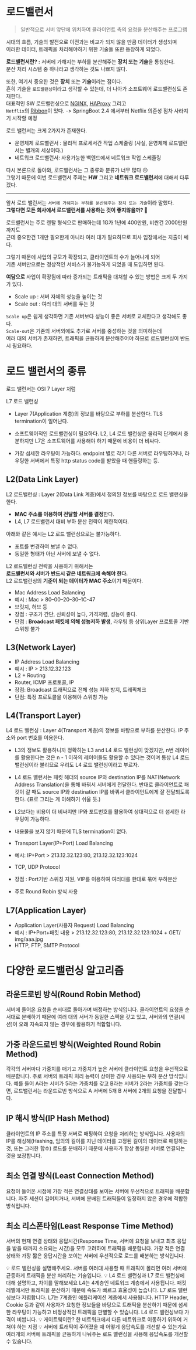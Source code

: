 # 로드밸런서     
> 일반적으로 서버 앞단에 위치하여 클라이언트 측의 요청을 분산해주는 프로그램        
   
시대의 흐름, 기술의 발전으로 이전과는 비교가 되지 않을 만큼 데이터가 생성되며     
이러한 데이터, 트래픽을 처리해야하기 위한 기술들 또한 등장하게 되었다.    
    
**로드밸런서란? :** 서버에 가해지는 부하를 분산해주는 **장치 또는 기술**을 통칭한다.     
분산 처리 시스템 중 하나라고 생각하는 것도 나쁘지 않다.        
   
또한, 여기서 중요한 것은 **장치** 또는 **기술**이라는 점이다.          
흔히 기술을 `로드밸런싱`이라고 생각할 수 있는데, 더 나아가 소프트웨어 로드밸런싱도 존재한다.      
대표적인 SW 로드밸런싱으로 [NGINX](https://ko.wikipedia.org/wiki/Nginx), [HAProxy](https://d2.naver.com/helloworld/284659) 그리고          
`Netflix`의 [Ribbon](https://github.com/Netflix/ribbon)이 있다. -> SpringBoot 2.4 에서부터 Netflix 의존성 점차 사라지기 시작할 예정         

로드 밸런서는 크게 2가지가 존재한다.   
     
- 운영체제 로드밸런서 : 물리적 프로세서간 작업 스케줄링 (사실, 운영체제 로드밸런서는 별개의 세상이다.)           
- 네트워크 로드밸런서: 사용가능한 백엔드에서 네트워크 작업 스케줄링  
         
다시 본론으로 돌아와, 로드밸런서는 그 종류와 분류가 너무 많다 😖        
그렇기 때문에 이번 로드밸런서 주제는 **HW** 그리고 **네트워크 로드밸런서**에 대해서 다루겠다.         
   
___  
   
앞서 로드 밸런서는 `서버에 가해지는 부하를 분산해주는 장치 또는 기술`이라 말했다.     
**그렇다면 모든 회사에서 로드밸런서를 사용하는 것이 좋지않을까? 🤔**            
   
로드밸런서는 주로 렌탈 형식으로 판매하는데 1G가 1년에 400만원, 비싼건 2000만원 까지도      
근데 중요한건 1개만 필요한게 아니라 여러 대가 필요하므로 회사 입장에서는 지출이 쎄다.       
      
그렇기 때문에 사업의 규모가 확장되고, 클라이언트의 수가 늘어나게 되어   
기존 서버만으로는 정상적인 서비스가 불가능하게 되었을 때 도입하면 된다.    
                    
**여담으로** 사업이 확장됨에 따라 증가되는 트래픽을 대처할 수 있는 방법은 크게 두 가지가 있다.  
      
* Scale up : 서버 자체의 성능을 높이는 것
* Scale out : 여러 대의 서버를 두는 것
         
`Scale up`은 쉽게 생각하면 기존 서버보다 성능이 좋은 서버로 교체한다고 생각해도 좋다.            
`Scale-out`은 기존의 서버외에도 추가로 서버를 중성하는 것을 의미하는데           
여러 대의 서버가 존재하면, 트래픽을 균등하게 분산해주어야 하므로 로드밸런싱이 반드시 필요하다.                  

         
# 로드 밸런서의 종류  
로드 밸런서는 OSI 7 Layer 처럼  


 

 

L7 로드 밸런싱
- Layer 7(Application 계층)의 정보를 바탕으로 부하를 분산한다. TLS termination이 일어난다.

- 소프트웨어적인 로드밸런싱이 필요하다. L2, L4 로드 밸런싱은 물리적 단계에서 충분하지만 L7은 소프트웨어를 사용해야 하기 때문에 비용이 더 비싸다.

- 가장 섬세한 라우팅이 가능하다. endpoint 별로 각기 다른 서버로 라우팅하거나, 라우팅한 서버에서 특정 http status code를 받았을 때 핸들링하는 등. 
  
## L2(Data Link Layer)
L2 로드밸런싱 : Layer 2(Data Link 계층)에서 정의된 정보를 바탕으로 로드 밸런싱을 한다.       
     
- **MAC 주소를 이용하여 전달할 서버를 결정**한다. 
- L4, L7 로드밸런서 대비 부하 분산 전략이 제한적이다.

아래와 같은 예시는 L2 로드 밸런싱으로는 불가능하다. 
  
- 포트를 변경하여 보낼 수 없다.    
- 동일한 형태가 아닌 서버에 보낼 수 없다.    
           
L2 로드밸런싱 전략을 사용하기 위해서는        
**로드밸런서와 서버가 반드시 같은 네트워크에 속해야 한다.**           
L2 로드밸런싱의 **기준이 되는 데이터가 MAC 주소**이기 때문이다.         
     
- Mac Address Load Balancing
- 예시 : Mac > 80–00–20–30–1C-47
- 브릿지, 허브 등    
- 장점 : 구조가 간단, 신뢰성이 높다, 가격저렴, 성능이 좋다.  
- 단점 : **Broadcast 패킷에 의해 성능저하 발생**, 라우팅 등 상위Layer 프로토콜 기반 스위칭 불가    

## L3(Network Layer)
- IP Address Load Balancing
- 예시 : IP > 213.12.32.123
- L2 + Routing
- Router, ICMP 프로토콜, IP
- 장점: Broadcast 트래픽으로 전체 성능 저하 방지, 트레픽체크
- 단점: 특정 프로토콜을 이용해야 스위칭 가능
## L4(Transport Layer)
L4 로드 밸런싱 : Layer 4(Transport 계층)의 정보를 바탕으로 부하를 분산한다. IP 주소와 port 번호를 이용한다.

- L3의 정보도 활용하니까 정확히는 L3 and L4 로드 밸런싱이 맞겠지만, n번 레이어를 활용한다는 것은 n - 1 이하의 레이어들도 활용할 수 있다는 것이며 통상 L4 로드 밸런싱이라 불리므로 우리도 L4 로드 밸런싱이라고 부르자.


 
- L4 로드 밸런서는 패킷 헤더의 source IP와 destination IP를 NAT(Network Address Translation)을 통해 바꿔서 서버에게 전달한다. 반대로 클라이언트로 패킷이 갈 때도 source IP와 destination IP를 바꿔서 클라이언트에게 잘 전달되도록 한다. (표로 그리는 게 이해하기 쉬울 듯.) 

- L2보다는 비용이 더 비싸지만 IP와 포트번호를 활용하여 상대적으로 더 섬세한 라우팅이 가능하다. 

- 내용물을 보지 않기 때문에 TLS termination이 없다. 


- Transport Layer(IP+Port) Load Balancing
- 예시: IP+Port > 213.12.32.123:80, 213.12.32.123:1024
- TCP, UDP Protocol
- 장점 : Port기반 스위칭 지원, VIP를 이용하여 여러대를 한대로 묶어 부하분산
- 주로 Round Robin 방식 사용
## L7(Application Layer)
- Application Layer(사용자 Request) Load Balancing
- 예시 : IP+Port+패킷 내용 >
213.12.32.123:80, 213.12.32.123:1024 + GET/ img/aaa.jpg
- HTTP, FTP, SMTP Protocol


     
# 다양한 로드밸런싱 알고리즘
## 라운드로빈 방식(Round Robin Method)
서버에 들어온 요청을 순서대로 돌아가며 배정하는 방식입니다. 클라이언트의 요청을 순서대로 분배하기 때문에 여러 대의 서버가 동일한 스펙을 갖고 있고, 서버와의 연결(세션)이 오래 지속되지 않는 경우에 활용하기 적합합니다.

## 가중 라운드로빈 방식(Weighted Round Robin Method)
각각의 서버마다 가중치를 매기고 가중치가 높은 서버에 클라이언트 요청을 우선적으로 배분합니다. 주로 서버의 트래픽 처리 능력이 상이한 경우 사용되는 부하 분산 방식입니다. 예를 들어 A라는 서버가 5라는 가중치를 갖고 B라는 서버가 2라는 가중치를 갖는다면, 로드밸런서는 라운드로빈 방식으로 A 서버에 5개 B 서버에 2개의 요청을 전달합니다.

## IP 해시 방식(IP Hash Method)
클라이언트의 IP 주소를 특정 서버로 매핑하여 요청을 처리하는 방식입니다. 사용자의 IP를 해싱해(Hashing, 임의의 길이를 지닌 데이터를 고정된 길이의 데이터로 매핑하는 것, 또는 그러한 함수) 로드를 분배하기 때문에 사용자가 항상 동일한 서버로 연결되는 것을 보장합니다. 

## 최소 연결 방식(Least Connection Method)
요청이 들어온 시점에 가장 적은 연결상태를 보이는 서버에 우선적으로 트래픽을 배분합니다. 자주 세션이 길어지거나, 서버에 분배된 트래픽들이 일정하지 않은 경우에 적합한 방식입니다.

## 최소 리스폰타임(Least Response Time Method)
서버의 현재 연결 상태와 응답시간(Response Time, 서버에 요청을 보내고 최초 응답을 받을 때까지 소요되는 시간)을 모두 고려하여 트래픽을 배분합니다. 가장 적은 연결 상태와 가장 짧은 응답시간을 보이는 서버에 우선적으로 로드를 배분하는 방식입니다.





💡 로드 밸런싱을 설명해주세요.
서버를 여러대 사용할 때 트래픽이 몰리면 여러 서버에 균등하게 트래픽을 분산 처리하는 기술입니다.
💡 L4 로드 밸런싱과 L7 로드 밸런싱에 대해 설명하고, 차이를 말해보세요
L4는 4계층인 네트워크 계층에서 사용됩니다. 패킷 레벨에서만 트래픽을 분산하기 때문에 속도가 빠르고 효율성이 높습니다. L7 로드 밸런싱보다 저렴합니다.
L7는 7계층인 애플리케이션 계층에서 사용됩니다. HTTP Header, Cookie 등과 같이 사용자가 요청한 정보들을 바탕으로 트래픽을 분산하기 때문에 섬세한 라우팅이 가능하고 비정상적인 트래픽을 판별할 수 있습니다. L4 로드 밸런싱보다 가격이 비쌉니다.
💡 게이트웨이란?
한 네트워크에서 다른 네트워크로 이동하기 위하여 거쳐야 하는 지점
💡 서버에 트래픽이 주어졌을 때 어떻게 응답속도를 개선할 수 있는가요
여러개의 서버에 트래픽을 균등하게 나눠주는 로드 밸런싱을 사용해 응답속도를 개선할 수 있습니다.
